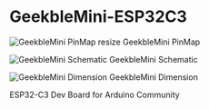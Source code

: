 # GeekbleMini-ESP32C3

![GeekbleMini PinMap resize](https://github.com/SooDragon/GeekbleMini-ESP32C3/assets/82627949/a1b20f65-07ff-4be7-815a-bd6ea0e0cc7f)
GeekbleMini PinMap

![GeekbleMini Schematic](https://github.com/SooDragon/GeekbleMini-ESP32C3/assets/82627949/97d98bc8-8552-4cfd-b9b2-6a397f466c56)
GeekbleMini Schematic

![GeekbleMini Dimension](https://github.com/SooDragon/GeekbleMini-ESP32C3/assets/82627949/a50fca30-9050-4440-a185-acc8c9c62f64)
GeekbleMini Dimension

ESP32-C3 Dev Board for Arduino Community
